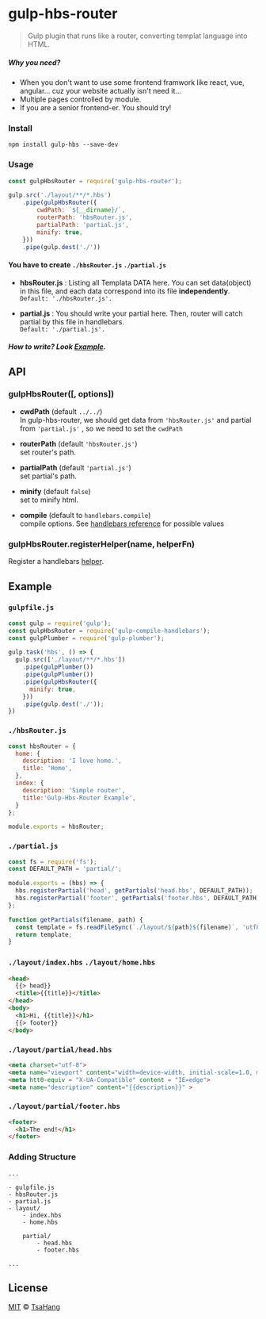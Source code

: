 # gulp-hbs-router
> Gulp plugin that runs like a router, converting templat language into HTML.

##### Why you need?
- When you don't want to use some frontend framwork like react, vue, angular...
cuz your website actually isn't need it...
- Multiple pages controlled by module.
- If you are a senior frontend-er. You should try!

### Install
```
npm install gulp-hbs --save-dev
```

### Usage
```javascript
const gulpHbsRouter = require('gulp-hbs-router');

gulp.src('./layout/**/*.hbs')
    .pipe(gulpHbsRouter({
	    cwdPath: `${__dirname}/`,
	    routerPath: 'hbsRouter.js',
	    partialPath: 'partial.js',
	    minify: true,
    }))
    .pipe(gulp.dest('./'))
```

#### You have to create `./hbsRouter.js` `./partial.js`
- **hbsRouter.js** : Listing all Templata DATA here.
You can set data(object) in this file, and each data correspond into its file **independently**.
<br>`Default: './hbsRouter.js'.`

- **partial.js** : You should write your partial  here. Then, router will catch partial by this file in handlebars.
<br>`Default: './partial.js'.`

##### How to write? Look [Example](#example).

## API
### gulpHbsRouter([, options])
- **cwdPath** (default `../../`)
<br>In gulp-hbs-router, we should get data from `'hbsRouter.js'` and partial from `'partial.js'` , so we need to set the `cwdPath`

- **routerPath** (default `'hbsRouter.js'`)
<br>set router's path.

- **partialPath** (default `'partial.js'`)
<br>set partial's path.

- **minify** (default `false`)
<br>set to minify html.

- **compile** (default to `handlebars.compile`)
<br>compile options. See [handlebars reference](http://handlebarsjs.com/reference.html#base-compile) for possible values

### gulpHbsRouter.registerHelper(name, helperFn)
Register a handlebars [helper](http://handlebarsjs.com/#helpers).

## Example

### `gulpfile.js`
```javascript
const gulp = require('gulp');
const gulpHbsRouter = require('gulp-compile-handlebars');
const gulpPlumber = require('gulp-plumber');

gulp.task('hbs', () => {
  gulp.src(['./layout/**/*.hbs'])
    .pipe(gulpPlumber())
    .pipe(gulpPlumber())
    .pipe(gulpHbsRouter({
      minify: true,
    }))
    .pipe(gulp.dest('./'));
})
```

### `./hbsRouter.js`
```javascript
const hbsRouter = {
  home: {
    description: 'I love home.',
    title: 'Home',
  },
  index: {
    description: 'Simple router',
    title:'Gulp-Hbs-Router Example',
  }
};

module.exports = hbsRouter;
```

### `./partial.js`
```javascript
const fs = require('fs');
const DEFAULT_PATH = 'partial/';

module.exports = (hbs) => {
  hbs.registerPartial('head', getPartials('head.hbs', DEFAULT_PATH));
  hbs.registerPartial('footer', getPartials('footer.hbs', DEFAULT_PATH));
};

function getPartials(filename, path) {
  const template = fs.readFileSync(`./layout/${path}${filename}`, 'utf8');
  return template;
}
```

### `./layout/index.hbs` `./layout/home.hbs`
```html
<head>
  {{> head}}
  <title>{{title}}</title>
</head>
<body>
  <h1>Hi, {{title}}</h1>
  {{> footer}}
</body>
```

### `./layout/partial/head.hbs`
```html
<meta charset="utf-8">
<meta name="viewport" content="width=device-width, initial-scale=1.0, maximum-scale=2.0">
<meta htt0-equiv = "X-UA-Compatible" content = "IE=edge">
<meta name="description" content="{{description}}" >
```

### `./layout/partial/footer.hbs`
```html
<footer>
  <h1>The end!</h1>
</footer>
```

### Adding Structure
```
...

- gulpfile.js
- hbsRouter.js
- partial.js
- layout/
	- index.hbs
	- home.hbs

	partial/
		- head.hbs
		- footer.hbs

...
```

## License

[MIT](https://opensource.org/licenses/MIT) © [TsaHang](https://github.com/TseHang)





